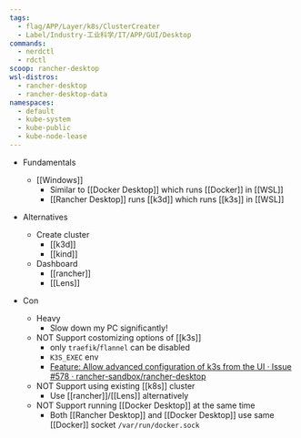 ```yaml
---
tags:
  - flag/APP/Layer/k8s/ClusterCreater
  - Label/Industry-工业科学/IT/APP/GUI/Desktop
commands:
  - nerdctl
  - rdctl
scoop: rancher-desktop
wsl-distros:
  - rancher-desktop
  - rancher-desktop-data
namespaces:
  - default
  - kube-system
  - kube-public
  - kube-node-lease
---
```


- Fundamentals
    - [[Windows]]
        - Similar to [[Docker Desktop]] which runs [[Docker]] in [[WSL]]
        - [[Rancher Desktop]] runs [[k3d]] which runs [[k3s]] in [[WSL]]

- Alternatives
    - Create cluster
        - [[k3d]]
        - [[kind]]
    - Dashboard
        - [[rancher]]
        - [[Lens]]

- Con
    - Heavy
        - Slow down my PC significantly!
    - NOT Support costomizing options of [[k3s]]
        - only `traefik`/`flannel` can be disabled
        - `K3S_EXEC` env
        - [Feature: Allow advanced configuration of k3s from the UI · Issue #578 · rancher-sandbox/rancher-desktop](https://github.com/rancher-sandbox/rancher-desktop/issues/578)
    - NOT Support using existing [[k8s]] cluster
        - Use [[rancher]]/[[Lens]] alternatively
    - NOT Support running [[Docker Desktop]] at the same time
        - Both [[Rancher Desktop]] and [[Docker Desktop]] use same [[Docker]] socket `/var/run/docker.sock`
